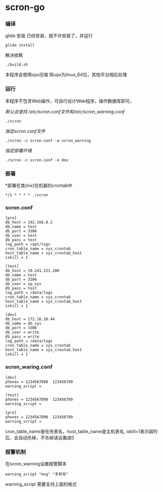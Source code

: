 scron-go
======
### 编译

glide 安装 已经安装，就不许安装了，并运行 

```
glide install
```

解决依赖

```
./build.sh
```

本程序会使用upx压缩  除upx为linux_64位，其他平台相应处理

### 运行

本程序不包含Web操作，可自行设计Web程序，操作数据库即可。

*默认会查找 /etc/scron.conf文件和/etc/scron_warning.conf*
```
./scron
```

*指定scron.conf文件*
```
./scron -c scron.conf -w scron_warning
```

*指定部署环境*
```
./scron -c scron.conf -e dev
```

### 部署

*部署在类(nix)在机器的crontab中
```
*/1 * * * * ./scron
```

### scron.conf

```
[pro]
db_host = 192.168.0.2
db_name = test
db_port = 3306
db_user = test
db_pass = test
log_path = /opt/logs
cron_table_name = sys_crontab
host_table_name = sys_crontab_host
iskill = 1

[test]
db_host = 10.241.221.106
db_name = test
db_port = 3306
db_user = sp_sys
db_pass = test
log_path = /data/logs
cron_table_name = sys_crontab
host_table_name = sys_crontab_host
iskill = 1

[dev]
db_host = 172.16.10.44
db_name = db_sys
db_port = 3306
db_user = write
db_pass = write
log_path = /data/logs
cron_table_name = sys_crontab
host_table_name = sys_crontab_host
iskill = 1
```

### scron_waring.conf
```
[dev]
phones = 1234567890  123456789
warning_script =

[test]
phones = 1234567890  123456789
warning_script =

[pro]
phones = 1234567890  123456789
warning_script =
```

cron_table_name是任务表名，host_table_name是主机表名, iskill=1表示超时后，会自动杀掉，不杀掉请设置成0


### 报警机制

在scron_warning设置报警脚本
```
warning_script "msg" "手机号"

```

warning_script 需要支持上面的格式

